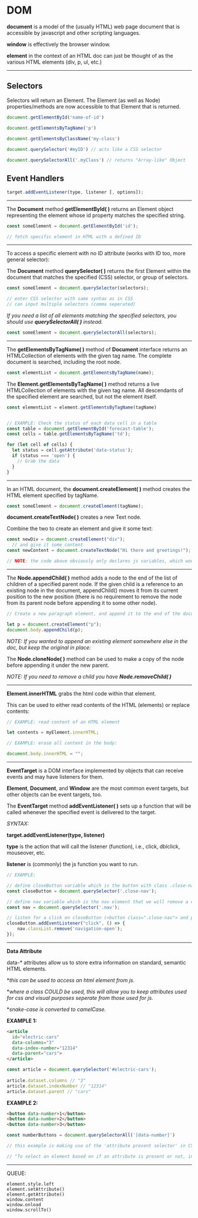 # DOM

**document** is a model of the (usually HTML) web page document that is accessible by javascript and other scripting languages.

**window** is effectively the browser window.

**element** in the context of an HTML doc can just be thought of as the various HTML elements (div, p, ul, etc.)
* * *

## **Selectors**

Selectors will return an Element. The Element (as well as Node) properties/methods are now accessible to that Element that is returned.

```js
document.getElementById('name-of-id')

document.getElementsByTagName('p')

document.getElementsByClassName('my-class')
 
document.querySelector('#myID') // acts like a CSS selector

document.querySelectorAll('.myClass') // returns "Array-like" Object
```

## **Event Handlers**

```js
target.addEventListener(type, listener [, options]);
```

* * *

The **Document** method **getElementById( )** returns an Element object representing the element whose id property matches the specified string.

```js
const someElement = document.getElementById('id');

// fetch specific element in HTML with a defined ID
```
* * *

To access a specific element with no ID attribute (works with ID too, more general selector): 

The **Document** method **querySelector( )** returns the first Element within the document that matches the specified (CSS) selector, or group of selectors.

```js
const someElement = document.querySelector(selectors);

// enter CSS selector with same syntax as in CSS
// can input multiple selectors (comma seperated)
```

*If you need a list of all elements matching the specified selectors, you should use **querySelectorAll( )** instead.*

```js
const someElement = document.querySelectorAll(selectors);
```
* * *

The **getElementsByTagName( )** method of **Document** interface returns an HTMLCollection of elements with the given tag name. The complete document is searched, including the root node.

```js
const elementList = document.getElementsByTagName(name);
```

The **Element.getElementsByTagName( )** method returns a live HTMLCollection of elements with the given tag name. All descendants of the specified element are searched, but not the element itself.

```js
const elementList = element.getElementsByTagName(tagName)


// EXAMPLE: Check the status of each data cell in a table
const table = document.getElementById('forecast-table'); 
const cells = table.getElementsByTagName('td');

for (let cell of cells) {
  let status = cell.getAttribute('data-status');
  if (status === 'open') {
    // Grab the data 
  }
}
```
* * *

In an HTML document, the **document.createElement( )** method creates the HTML element specified by tagName.

```js
const someElement = document.createElement(tagName);
```

**document.createTextNode( )** creates a new Text node.

Combine the two to create an element and give it some text:

```js
const newDiv = document.createElement("div"); 
  // and give it some content 
const newContent = document.createTextNode("Hi there and greetings!");

// NOTE: the code above obviously only declares js variables, which would need to be used to actually add to the Document (with something like .appendChild -- see below!)
```
* * *

The **Node.appendChild( )** method adds a node to the end of the list of children of a specified parent node. If the given child is a reference to an existing node in the document, appendChild() moves it from its current position to the new position (there is no requirement to remove the node from its parent node before appending it to some other node).

```js
// Create a new paragraph element, and append it to the end of the document body:

let p = document.createElement("p");
document.body.appendChild(p);
```

*NOTE: If you wanted to append an existing element somewhere else in the doc, but keep the original in place:*

The **Node.cloneNode( )** method can be used to make a copy of the node before appending it under the new parent.

*NOTE: If you need to remove a child you have **Node.removeChild( )***
* * *

**Element.innerHTML** grabs the html code within that element.

This can be used to either read contents of the HTML (elements) or replace contents:

```js
// EXAMPLE: read content of an HTML element

let contents = myElement.innerHTML;

// EXAMPLE: erase all content in the body:

document.body.innerHTML = "";
```
* * *

**EventTarget** is a DOM interface implemented by objects that can receive events and may have listeners for them.

**Element**, **Document**, and **Window** are the most common event targets, but other objects can be event targets, too.

The **EventTarget** method **addEventListener( )** sets up a function that will be called whenever the specified event is delivered to the target.

*SYNTAX:*

**target.addEventListener(type, listener)**

**type** is the action that will call the listener (function), i.e., click, dblclick, mouseover, etc.

**listener** is (commonly) the js function you want to run.

```js
// EXAMPLE:

// define closeButton variable which is the button with class .close-nav:
const closeButton = document.querySelector('.close-nav');

// define nav variable which is the nav element that we will remove a class from:
const nav = document.querySelector('.nav');

// listen for a click on closeButton (<button class=".close-nav"> and perform function defined below)
closeButton.addEventListener("click", () => {
    nav.classList.remove('navigation-open');
});
```
* * *
**Data Attribute**

data-* attributes allow us to store extra information on standard, semantic HTML elements.

**this can be used to access an html element from js.*

**where a class COULD be used, this will allow you to keep attributes used for css and visual purposes seperate from those used for js.*

**snake-case is converted to camelCase.*

**EXAMPLE 1:**
```html
<article
  id="electric-cars"
  data-columns="3"
  data-index-number="12314"
  data-parent="cars">
</article>
```

```js
const article = document.querySelector('#electric-cars');
 
article.dataset.columns // "3"
article.dataset.indexNumber // "12314"
article.dataset.parent // "cars"
```

**EXAMPLE 2:**
```html
<button data-number>1</button>
<button data-number>2</button>
<button data-number>3</button>
```

```js
const numberButtons = document.querySelectorAll('[data-number]')

// this example is making use of the 'attribute present selector' in CSS.

// "To select an element based on if an attribute is present or not, include the attribute name in square brackets, []."
```
* * *

QUEUE:

    element.style.left
    element.setAttribute()
    element.getAttribute()
    window.content
    window.onload
    window.scrollTo()




